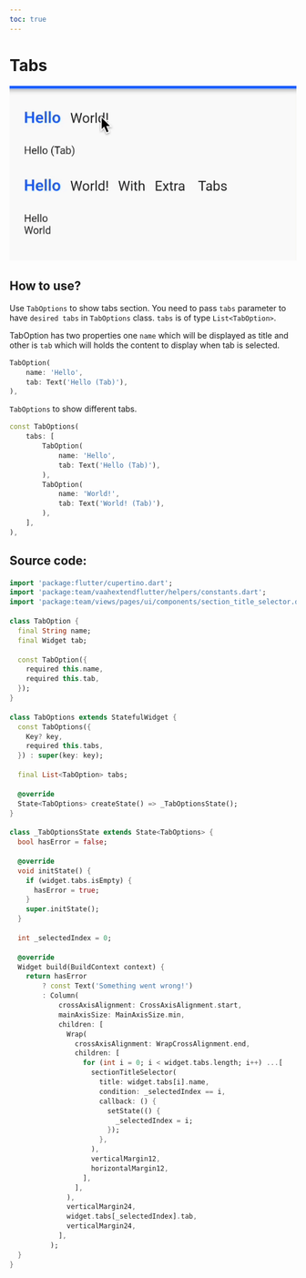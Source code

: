 ```yaml
---
toc: true
---
```


# Tabs

<img  src="/images/flutter/atom-widgets/tabs.gif" alt="tabs">



## How to use?

Use `TabOptions` to show tabs section. You need to pass `tabs` parameter to have `desired tabs` in `TabOptions` class. `tabs` is of type `List<TabOption>`.

TabOption has two properties one `name` which will be displayed as title and other is `tab` which will holds the content to display when tab is selected.

```dart
TabOption(
    name: 'Hello',
    tab: Text('Hello (Tab)'),
),
```

`TabOptions` to show different tabs.
```dart
const TabOptions(
    tabs: [
        TabOption(
            name: 'Hello',
            tab: Text('Hello (Tab)'),
        ),
        TabOption(
            name: 'World!',
            tab: Text('World! (Tab)'),
        ),
    ],
),
```

## Source code:

```dart
import 'package:flutter/cupertino.dart';
import 'package:team/vaahextendflutter/helpers/constants.dart';
import 'package:team/views/pages/ui/components/section_title_selector.dart';

class TabOption {
  final String name;
  final Widget tab;

  const TabOption({
    required this.name,
    required this.tab,
  });
}

class TabOptions extends StatefulWidget {
  const TabOptions({
    Key? key,
    required this.tabs,
  }) : super(key: key);

  final List<TabOption> tabs;

  @override
  State<TabOptions> createState() => _TabOptionsState();
}

class _TabOptionsState extends State<TabOptions> {
  bool hasError = false;

  @override
  void initState() {
    if (widget.tabs.isEmpty) {
      hasError = true;
    }
    super.initState();
  }

  int _selectedIndex = 0;

  @override
  Widget build(BuildContext context) {
    return hasError
        ? const Text('Something went wrong!')
        : Column(
            crossAxisAlignment: CrossAxisAlignment.start,
            mainAxisSize: MainAxisSize.min,
            children: [
              Wrap(
                crossAxisAlignment: WrapCrossAlignment.end,
                children: [
                  for (int i = 0; i < widget.tabs.length; i++) ...[
                    sectionTitleSelector(
                      title: widget.tabs[i].name,
                      condition: _selectedIndex == i,
                      callback: () {
                        setState(() {
                          _selectedIndex = i;
                        });
                      },
                    ),
                    verticalMargin12,
                    horizontalMargin12,
                  ],
                ],
              ),
              verticalMargin24,
              widget.tabs[_selectedIndex].tab,
              verticalMargin24,
            ],
          );
  }
}
```